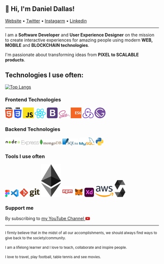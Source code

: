 ## 👋 Hi, I'm Daniel Dallas!</h3>

<p align="">
    <a href="https://thedanieldallas.com/">Website</a> • 
    <a href="https://twitter.com/thedanieldallas">Twitter</a> • 
    <a href="https://instagram.com/thedanieldallas">Instagarm</a> • 
    <a href="https://www.linkedin.com/in/danieldallasokoye/">Linkedin</a>
  
</p>

---
I am a **Software Developer** and **User Experience Designer** on the mission to create interactive experiences for amazing people using modern **WEB, MOBILE** and **BLOCKCHAIN technologies**.

I'm passionate about transforming ideas from **PIXEL to SCALABLE products**.

## Technologies I use often:

[![Top Langs](https://github-readme-stats.vercel.app/api/top-langs/?username=DanielDallas&layout)](https://github.com/DanielDallas/github-readme-stats)

### Frontend Technologies

<div>
  <img src ="./images/html-5.svg" alt="HTML5 logo" width="5%" title='HTML5'/>
  <img src ="./images/css-3.svg" alt="CSS3 logo" width="5%" title='CSS3'/>
  <img src ="./images/javascript.svg" alt="JavaScript logo" width="7%" title='JavaScript'/>
  <img src ="./images/react.svg" alt="react logo" width="7%" title='React'/>
  <img src ="./images/bootstrap.svg" alt="Bootstrap logo" width="7%" title='Bootstrap'/>
  <img src ="./images/sass.svg" alt="Sass logo" width="7%" title='Sass'/>
  <img src ="./images/es6.svg" alt="ES6 logo" width="7%" title='ES6'/>
  <img src ="./images/redux.svg" alt="redux logo" width="7%" title='Redux'/>
  <img src ="./images/gatsby.svg" alt="Gatsby logo" width="7%" title='Gatsby'/>
<div> 

### Backend Technologies

<div>
  <img src ="./images/nodejs.svg" alt="Node logo" width="10%" title='Nodejs'/>
  <img src ="./images/express.svg" alt="express logo" width="11%" title='Express'/>
  <!-- <img src ="./images/php.svg" alt="php logo" width="13%" title='PHP'/> -->
  <img src ="./images/mongodb.svg" alt="Momgodb logo" width="14%" title='MongoDB'/>
  <img src ="./images/sqlite.svg" alt="sqlite logo" width="10%" title='sqlite'/>
  <img src ="./images/mysql.svg" alt="mysql logo" width="10%" title='MYSQL'/>
  <img src ="./images/python.svg" alt="Python logo" width="5%" title='Python'/>
</div>


### Tools I use often

<div>
  <img src ="./images/figma.svg" alt="Figma logo" width="3%" title='Figma'/>
  <img src ="./images/visual-studio-code.svg" alt="VS Code logo" width="5%" title='Visual Studio Code'/>
  <img src ="./images/git.svg" alt="Git logo" width="13%" title='Git'/>
  <img src ="./images/ethereum.svg" alt="ETHEREUM logo" width="13%" title='ETHEREUM'/>
  <img src ="./images/npm.svg" alt="NPM logo" width="7%" title='NPM'/>
  <img src ="./images/metamask.svg" alt="METAMASK logo" width="6%" title='METAMASK'/>
  <img src ="./images/xd.svg" alt="ADOBE XD logo" width="6%" title='Adobe XD'/>
  <img src ="./images/aws.svg" alt="AWS logo" width="12%" title='AWS'/> 
  <img src ="./images/solidity.svg" alt="SOLIDITY logo" width="7%" title='SOLIDITY'/> 
</div>
  

 ### Support me
 By subscribing to <a href="https://www.youtube.com/channel/UCLgTyyNvyZCWdAlSuxlb8ow" target="_blank">my YouTube Channel <img src='./images/youtube.svg' alt='YouTube' width="3%"></a>

---
<small> I firmly believe that in the midst of all our accomplishments, we should always find ways to give back to the society/community. </small>

<small> I am a lifelong learner and I love to teach, collaborate and inspire people. </small>

<small> I love to travel, play football, table tennis and see movies. </small>
